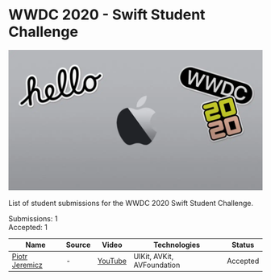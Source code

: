 # WWDC 2020 - Swift Student Challenge
![WWDC2019 Logo](logo.png)

List of student submissions for the WWDC 2020 Swift Student Challenge.

Submissions: 1\
Accepted: 1

| Name | Source |    Video    | Technologies | Status |
|------|--------|-------------|--------------|--------|
|[Piotr Jeremicz](https://github.com/piotrekjeremicz)|-|[YouTube](https://youtu.be/H4da5dqhcxY)|UIKit, AVKit, AVFoundation|Accepted|
